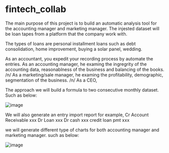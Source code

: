 # fintech_collab
The main purpose of this project is to build an automatic analysis tool for the accounting manager and marketing manager. The injested dataset will be loan tapes from a platform that the company work with. 

The types of loans are personal installment loans such as debt consolidation, home improvement, buying a solar panel, wedding.

As an accountant, you expedit your recording process by automate the entries. 
As an accounting manager, he examing the ingregrity of the accounting data, reasonablness of the business and balancing of the books. /n/
As a marketing/sale manager, he examing the profitability, demographic, segmentation of the business. /n/
As a CEO, 


The approach
we will build a formula to two consecutive monthly dataset. Such as below:

![image](https://user-images.githubusercontent.com/108306648/185512914-c8f29407-7a40-480c-92cb-4e994216a80e.png)

We will also generate an entry import report
for example,
Cr Account Receivable     xxx
       Dr Loan  xxx
Dr cash     xxx
       credit loan pmt    xxx
       
we will generate different type of charts for both accounting manager and marketing manager. such as below:
  

![image](https://user-images.githubusercontent.com/108306648/185512948-2e2cc814-e7b7-462b-9d05-ed4eeff15ee7.png)

